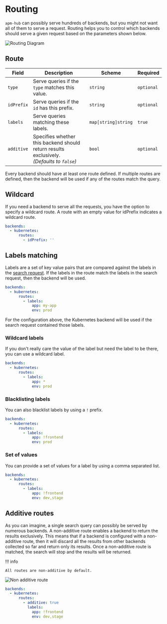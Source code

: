 # Routing

`apm-hub` can possibly serve hundreds of backends, but you might not want all of them to serve a request. Routing helps you to control which backends should serve a given request based on the parameters shown below.

![Routing Diagram](/img/routing.svg)

## Route

| Field      | Description                                                                                  | Scheme              | Required   |
| ---------- | -------------------------------------------------------------------------------------------- | ------------------- | ---------- |
| `type`     | Serve queries if the `type` matches this value.                                              | `string`            | `optional` |
| `idPrefix` | Serve queries if the `id` has this prefix.                                                   | `string`            | `optional` |
| `labels`   | Serve queries matching these labels.                                                         | `map[string]string` | `true`     |
| `additive` | Specifies whether this backend should return results exclusively.<br>_(Defaults to `false`)_ | `bool`              | `optional` |

Every backend should have at least one route defined. If multiple routes are defined, then the backend will be used if any of the routes match the query.

## Wildcard

If you need a backend to serve all the requests, you have the option to specify a wildcard route. A route with an empty value for idPrefix indicates a wildcard route.

```yaml
backends:
  - kubernetes:
      routes:
        - idPrefix: ''
```

## Labels matching

Labels are a set of key value pairs that are compared against the labels in the [search request](./api.md#search-param). If the labels in the route match the labels in the search request, then the backend will be used.

```yaml
backends:
  - kubernetes:
      routes:
        - labels:
            app: my-app
            env: prod
```

For the configuration above, the Kubernetes backend will be used if the search request contained those labels.

### Wildcard labels

If you don't really care the value of the label but need the label to be there, you can use a wildcard label.

```yaml
backends:
  - kubernetes:
      routes:
        - labels:
            app: *
            env: prod
```

### Blacklisting labels

You can also blacklist labels by using a `!` prefix.

```yaml
backends:
  - kubernetes:
      routes:
        - labels:
            app: !frontend
            env: prod
```

### Set of values

You can provide a set of values for a label by using a comma separated list.

```yaml
backends:
  - kubernetes:
      routes:
        - labels:
            app: !frontend
            env: dev,stage
```

## Additive routes

As you can imagine, a single search query can possibly be served by numerous backends. A non-additive route enables a backend to return the results exclusively. This means that if a backend is configured with a non-additive route, then it will discard all the results from other backends collected so far and return only its results. Once a non-additive route is matched, the search will stop and the results will be returned.

!!! info

    All routes are non-additive by default.

![Non additive route](/img/non-additive-route.svg)

```yaml
backends:
  - kubernetes:
      routes:
        - additive: true
          labels:
            app: !frontend
            env: dev,stage
```
